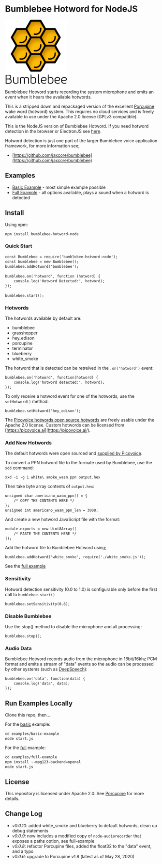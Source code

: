 # Bumblebee Hotword for NodeJS

![screenshot](logo.png)

Bumblebee Hotword starts recording the system microphone and emits an event when it hears the available hotwords.

This is a stripped down and repackaged version of the excellent [Porcupine](https://github.com/Picovoice/Porcupine) wake word (hotword) system. This requires no cloud services and is freely available to use under the Apache 2.0 license (GPLv3 compatible).

This is the NodeJS version of Bumblebee Hotword.  If you need hotword detection in the browser or ElectronJS see [here](https://github.com/jaxcore/bumblebee-hotword).

Hotword detection is just one part of the larger Bumblebee voice application framework, for more information see;

- [https://github.com/jaxcore/bumblebee](https://github.com/jaxcore/bumblebee)

## Examples

- [Basic Example](https://jaxcore.github.io/bumblebee-hotword-node/basic-example/) - most simple example possible
- [Full Example](https://jaxcore.github.io/bumblebee-hotword-node/full-example/) - all options available, plays a sound when a hotword is detected

## Install

Using npm:

```
npm install bumblebee-hotword-node
```

### Quick Start

```
const Bumblebee = require('bumblebee-hotword-node');
const bumblebee = new Bumblebee();
bumblebee.addHotword('bumblebee');

bumblebee.on('hotword', function (hotword) {
	console.log('Hotword Detected:', hotword);
});

bumblebee.start();
```

### Hotwords

The hotwords available by default are:

* bumblebee
* grasshopper
* hey_edison
* porcupine
* terminator
* blueberry
* white_smoke

The hotword that is detected can be retreived in the `.on('hotword')` event:

```
bumblebee.on('hotword', function(hotword) {
	console.log('hotword detected:', hotword);
});
```

To only receive a hotword event for one of the hotwords, use the `setHotword()` method:

```
bumblebee.setHotword('hey_edison');
```

The [Picovoice hotwords open source hotwords](https://github.com/Picovoice/Porcupine/tree/master/resources/keyword_files) are freely usable under the Apache 2.0 license.  Custom hotwords can be licensed from [https://picovoice.ai](https://picovoice.ai/).

### Add New Hotwords

The default hotwords were open sourced and [supplied by Picovoice](https://github.com/Picovoice/porcupine/tree/master/resources/keyword_files/wasm).

To convert a PPN hotword file to the formate used by Bumblebee, use the `xdd` command:

```
xxd -i -g 1 white\ smoke_wasm.ppn output.hex
```

Then take byte array contents of `output.hex`:

```
unsigned char americano_wasm_ppn[] = {
    /* COPY THE CONTENTS HERE */
};
unsigned int americano_wasm_ppn_len = 3008;
```

And create a new hotword JavaScript file with the format:

```
module.exports = new Uint8Array([
    /* PASTE THE CONTENTS HERE */
]);
```

Add the hotword file to Bumblebee Hotword using;

```
bumblebee.addHotword('white_smoke', require('./white_smoke.js'));
```

See the [full example](https://jaxcore.github.io/bumblebee-hotword-node/full-example/)

### Sensitivity

Hotword detection sensitivity (0.0 to 1.0) is configurable only before the first call to `bumblebee.start()`

```
bumblebee.setSensitivity(0.8);
```

### Disable Bumblebee

Use the stop() method to disable the microphone and all processing:

```
bumblebee.stop();
```

### Audio Data

Bumblebee Hotword records audio from the microphone in 16bit/16khz PCM format and emits a stream of "data" events so the audio can be processed by other systems (such as [DeepSpeech](https://github.com/jaxcore/deepspeech-plugin)):

```
bumblebee.on('data', function(data) {
	console.log('data', data);
});
```


## Run Examples Locally

Clone this repo, then...

For the [basic](https://jaxcore.github.io/bumblebee-hotword/basic-example/) example:

```
cd examples/basic-example
node start.js
```

For the [full](https://jaxcore.github.io/bumblebee-hotword/full-example/) example:

```
cd examples/full-example
npm install --mpg123-backend=openal
node start.js
```

## License

This repository is licensed under Apache 2.0.  See [Porcupine](https://github.com/Picovoice/Porcupine) for more details.

## Change Log

- *v0.0.10*: added white_smoke and blueberry to default hotwords, clean up debug statements
- *v0.0.9*: now includes a modified copy of `node-audiorecorder` that exposes a paths option, see full-example
- *v0.0.8*: refactor Porcupine files, added the float32 to the "data" event, and a typo
- *v0.0.6*: upgrade to Porcupine v1.8 (latest as of May 28, 2020)